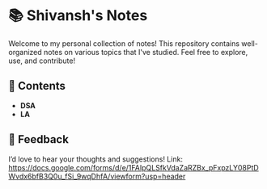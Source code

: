 # 📚 Shivansh's Notes  

Welcome to my personal collection of notes! This repository contains well-organized notes on various topics that I've studied. Feel free to explore, use, and contribute!  

## 📖 Contents  
- **DSA**  
- **LA**    

## 📝 Feedback
I’d love to hear your thoughts and suggestions!
Link: https://docs.google.com/forms/d/e/1FAIpQLSfkVdaZaRZBx_pFxpzLY08PtDWvdx6bfB3Q0u_fSi_9wqDhfA/viewform?usp=header

